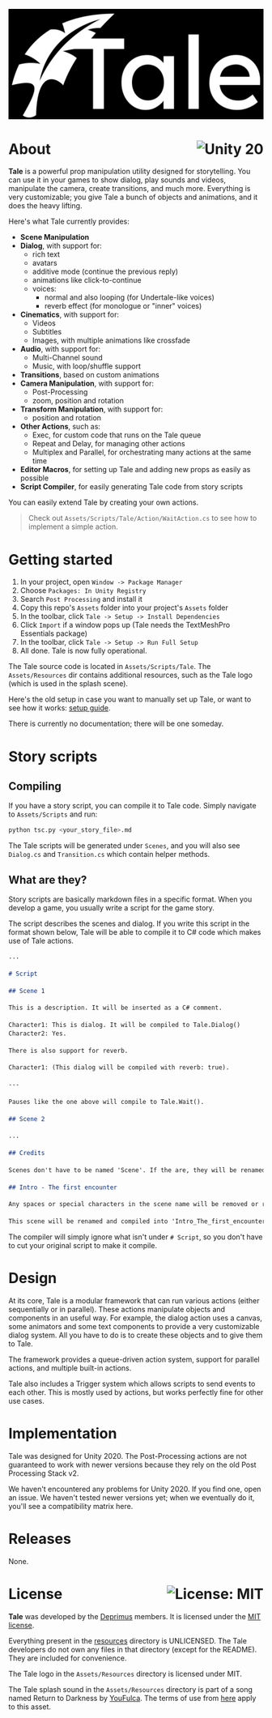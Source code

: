 <p align="center">
  <img src="public/logo.png" alt="Tale">
</p>

# About <a href="https://unity.com"><img align="right" src="https://img.shields.io/badge/Unity-2020.3.2f1-000000?logo=Unity" alt="Unity 20" /></a>

**Tale** is a powerful prop manipulation utility designed for storytelling. You can use it in your games to show dialog, play sounds and videos, manipulate the camera, create transitions, and much more.
Everything is very customizable; you give Tale a bunch of objects and animations, and it does the heavy lifting.

Here's what Tale currently provides:

- **Scene Manipulation**
- **Dialog**, with support for:
  - rich text
  - avatars
  - additive mode (continue the previous reply)
  - animations like click-to-continue
  - voices:
    - normal and also looping (for Undertale-like voices)
    - reverb effect (for monologue or "inner" voices)
- **Cinematics**, with support for:
  - Videos
  - Subtitles
  - Images, with multiple animations like crossfade
- **Audio**, with support for:
  - Multi-Channel sound
  - Music, with loop/shuffle support
- **Transitions**, based on custom animations
- **Camera Manipulation**, with support for:
  - Post-Processing
  - zoom, position and rotation
- **Transform Manipulation**, with support for:
  - position and rotation
- **Other Actions**, such as:
  - Exec, for custom code that runs on the Tale queue
  - Repeat and Delay, for managing other actions
  - Multiplex and Parallel, for orchestrating many actions at the same time
- **Editor Macros**, for setting up Tale and adding new props as easily as possible
- **Script Compiler**, for easily generating Tale code from story scripts

You can easily extend Tale by creating your own actions.

> Check out `Assets/Scripts/Tale/Action/WaitAction.cs` to see how to implement a simple action.

# Getting started

1. In your project, open `Window -> Package Manager`
2. Choose `Packages: In Unity Registry`
3. Search `Post Processing` and install it
4. Copy this repo's `Assets` folder into your project's `Assets` folder
5. In the toolbar, click `Tale -> Setup -> Install Dependencies`
6. Click `Import` if a window pops up (Tale needs the TextMeshPro Essentials package)
7. In the toolbar, click `Tale -> Setup -> Run Full Setup`
8. All done. Tale is now fully operational.

The Tale source code is located in `Assets/Scripts/Tale`. The `Assets/Resources` dir contains additional resources, such as the Tale logo (which is used in the splash scene).

Here's the old setup in case you want to manually set up Tale, or want to see how it works: [setup guide](https://github.com/deprimus/Tale/blob/master/SETUP.md).

There is currently no documentation; there will be one someday.

# Story scripts

## Compiling
If you have a story script, you can compile it to Tale code. Simply navigate to `Assets/Scripts` and run:

```sh
python tsc.py <your_story_file>.md
```

The Tale scripts will be generated under `Scenes`, and you will also see `Dialog.cs` and `Transition.cs` which contain helper methods.

## What are they?
Story scripts are basically markdown files in a specific format. When you develop a game, you usually write a script for the game story.

The script describes the scenes and dialog. If you write this script in the format shown below, Tale will be able to compile it to C# code
which makes use of Tale actions.

```md
...

# Script

## Scene 1

This is a description. It will be inserted as a C# comment.

Character1: This is dialog. It will be compiled to Tale.Dialog()
Character2: Yes.

There is also support for reverb.

Character1: (This dialog will be compiled with reverb: true).

---

Pauses like the one above will compile to Tale.Wait().

## Scene 2

...

## Credits

Scenes don't have to be named 'Scene'. If the are, they will be renamed to 'Story'.

## Intro - The first encounter

Any spaces or special characters in the scene name will be removed or replaced with an underscore (_).

This scene will be renamed and compiled into 'Intro_The_first_encounter.cs'
```

The compiler will simply ignore what isn't under `# Script`, so you don't have to cut your original script to make it compile.

# Design

At its core, Tale is a modular framework that can run various actions (either sequentially or in parallel).
These actions manipulate objects and components in an useful way. For example, the dialog action uses a canvas, some animators and some text components
to provide a very customizable dialog system. All you have to do is to create these objects and to give them to Tale.

The framework provides a queue-driven action system, support for parallel actions, and multiple built-in actions.                                                                                 

Tale also includes a Trigger system which allows scripts to send events to each other. This is mostly used by actions, but works perfectly fine for other use cases.

# Implementation

Tale was designed for Unity 2020. The Post-Processing actions are not guaranteed to work with newer versions because they rely on the old Post Processing Stack v2.

We haven't encountered any problems for Unity 2020. If you find one, open an issue. We haven't tested newer versions yet; when we eventually do it, you'll see a compatibility matrix here.


# Releases

None.

# License <a href="https://github.com/deprimus/Tale/blob/master/LICENSE"><img align="right" src="https://img.shields.io/badge/License-MIT-blue.svg" alt="License: MIT" /></a>

**Tale** was developed by the [Deprimus](https://wiki.deprimus.men) members. It is licensed under the [MIT license](https://github.com/deprimus/Tale/blob/master/LICENSE).

Everything present in the [resources](https://github.com/deprimus/Tale/tree/master/resources) directory is UNLICENSED. The Tale developers do not own any files in that directory (except for the README). They are included
for convenience.

The Tale logo in the `Assets/Resources` directory is licensed under MIT.

The Tale splash sound in the `Assets/Resources` directory is part of a song named Return to Darkness by [YouFulca](https://youfulca.com/). The terms of use from [here](https://youfulca.com/en/kiyaku_jp/) apply to this asset.